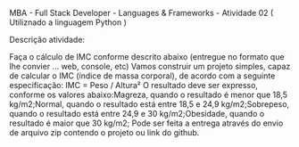 MBA - Full Stack Developer - Languages & Frameworks - Atividade 02 ( Utiliznado a linguagem Python )

Descrição atividade:

Faça o cálculo de IMC conforme descrito abaixo (entregue no formato que lhe convier ... web, console, etc) Vamos construir um projeto simples, capaz de calcular o IMC (índice de massa corporal), de acordo com a seguinte especificação: IMC = Peso / Altura² O resultado deve ser expresso, conforme os valores abaixo:Magreza, quando o resultado é menor que 18,5 kg/m2;Normal, quando o resultado está entre 18,5 e 24,9 kg/m2;Sobrepeso, quando o resultado está entre 24,9 e 30 kg/m2;Obesidade, quando o resultado é maior que 30 kg/m2; Pode ser feita a entrega através do envio de arquivo zip contendo o projeto ou link do github.
